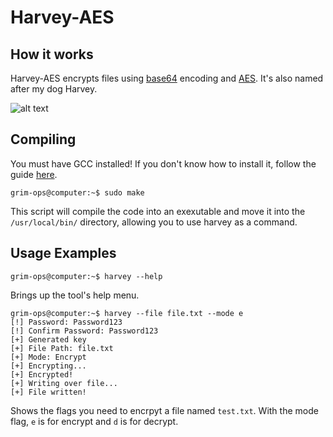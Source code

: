 # Harvey-AES
## How it works
Harvey-AES encrypts files using [base64](https://en.wikipedia.org/wiki/Base64) encoding 
and [AES](https://en.wikipedia.org/wiki/Advanced_Encryption_Standard). It's also named after my dog Harvey.

![alt text](https://github.com/GRIM-OPS/Harvey-AES/blob/master/harvey.jpg)

## Compiling
You must have GCC installed! If you don't know how to install it, follow the guide [here](https://gcc.gnu.org/install/).

```
grim-ops@computer:~$ sudo make
```
This script will compile the code into an exexutable and move it into the `/usr/local/bin/` directory, allowing you to use harvey as a command. 

## Usage Examples
```
grim-ops@computer:~$ harvey --help
```
Brings up the tool's help menu.

```
grim-ops@computer:~$ harvey --file file.txt --mode e
[!] Password: Password123
[!] Confirm Password: Password123
[+] Generated key
[+] File Path: file.txt
[+] Mode: Encrypt
[+] Encrypting...
[+] Encrypted!
[+] Writing over file...
[+] File written!

```
Shows the flags you need to encrpyt a file named `test.txt`.
With the mode flag, `e` is for encrypt and `d` is for decrypt.
